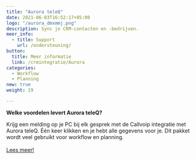 ```yaml
---
title: "Aurora teleQ"
date: 2021-06-03T16:52:17+05:00
logo: "/aurora_dmxmmj.png"
description: Sync je CRM-contacten en -bedrijven.
meer_info:
  - title: Support
    url: /ondersteuning/
button:
  title: Meer informatie
  link: /crmintegratie/Aurora
categories:
  - Workflow
  - Planning
new: true
weight: 19

---
```


**Welke voordelen levert Aurora teleQ?**

Krijg een melding op je PC bij elk gesprek met de Callvoip integratie met Aurora teleQ. Één keer klikken en je hebt alle gegevens voor je. Dit pakket wordt veel gebruikt voor workflow en planning.<br><br><a href="/crmintegratie/Aurora/" class="button">Lees meer!</a>
